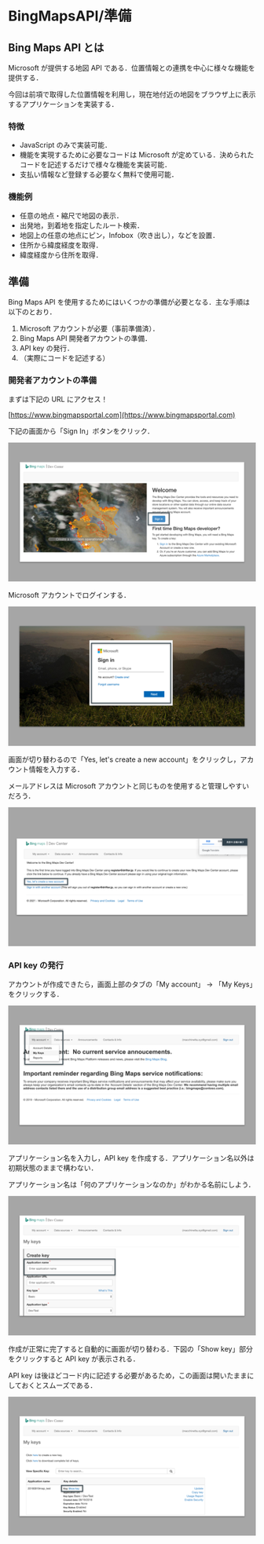 # BingMapsAPI/準備

## Bing Maps API とは

Microsoft が提供する地図 API である．位置情報との連携を中心に様々な機能を提供する．

今回は前項で取得した位置情報を利用し，現在地付近の地図をブラウザ上に表示するアプリケーションを実装する．

### 特徴

- JavaScript のみで実装可能．
- 機能を実現するために必要なコードは Microsoft が定めている．決められたコードを記述するだけで様々な機能を実装可能．
- 支払い情報など登録する必要なく無料で使用可能．

### 機能例

- 任意の地点・縮尺で地図の表示．
- 出発地，到着地を指定したルート検索．
- 地図上の任意の地点にピン，Infobox（吹き出し），などを設置．
- 住所から緯度経度を取得．
- 緯度経度から住所を取得．

## 準備

Bing Maps API を使用するためにはいくつかの準備が必要となる．主な手順は以下のとおり．

1. Microsoft アカウントが必要（事前準備済）．
2. Bing Maps API 開発者アカウントの準備．
3. API key の発行．
4. （実際にコードを記述する）

### 開発者アカウントの準備

まずは下記の URL にアクセス！

[https://www.bingmapsportal.com](https://www.bingmapsportal.com)

下記の画面から「Sign In」ボタンをクリック．

![bingmapsAPI準備1](./img/js_api_bingmapsapi_setup01.svg)

Microsoft アカウントでログインする．

![bingmapsAPI準備2](./img/js_api_bingmapsapi_setup02.svg)

画面が切り替わるので「Yes, let's create a new account」をクリックし，アカウント情報を入力する．

メールアドレスは Microsoft アカウントと同じものを使用すると管理しやすいだろう．

![bingmapsAPI準備3](./img/js_api_bingmapsapi_setup03.svg)

### API key の発行

アカウントが作成できたら，画面上部のタブの「My account」 -> 「My Keys」をクリックする．

![bingmapsAPI準備4](./img/js_api_bingmapsapi_setup04.svg)

アプリケーション名を入力し，API key を作成する．アプリケーション名以外は初期状態のままで構わない．

アプリケーション名は「何のアプリケーションなのか」がわかる名前にしよう．

![bingmapsAPI準備5](./img/js_api_bingmapsapi_setup05.svg)

作成が正常に完了すると自動的に画面が切り替わる．下図の「Show key」部分をクリックすると API key が表示される．

API key は後ほどコード内に記述する必要があるため，この画面は開いたままにしておくとスムーズである．

![bingmapsAPI準備6](./img/js_api_bingmapsapi_setup06.svg)
